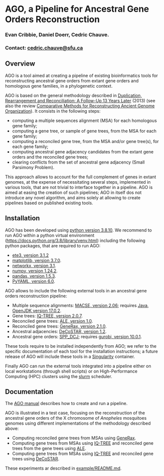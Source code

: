 # AGO, a Pipeline for Ancestral Gene Orders Reconstruction

### Evan Cribbie, Daniel Doerr, Cedric Chauve.
### Contact: cedric.chauve@sfu.ca

## Overview

AGO is a tool aimed at creating a pipeline of existing bioinformatics
tools for reconstructing ancestral gene orders from extant gene orders
and homologous gene families, in a phylogenetic context.

AGO is based on the general methodology described in <a
href="https://doi.org/10.1007/978-1-4471-5298-9_4">Duplication,
Rearrangement and Reconciliation: A Follow-Up 13 Years Later</a>
(2013) (see also the review <a
href="https://doi.org/10.1007/978-1-4939-7463-4_13">Comparative
Methods for Reconstructing Ancient Genome Organization</a>).  It
consists in the following steps:
- computing a multiple sequences
alignment (MSA) for each homologous gene family;  
- computing a gene
tree, or sample of gene trees, from the MSA for each gene family;  
- computing a reconciled gene tree, from the MSA and/or gene tree(s),
for each gene family;  
- computing ancestral gene adjacency candidates
from the extant gene orders and the reconciled gene trees;  
- clearing
conflicts from the set of ancestral gene adjacency (Small Parsimony
Problem).  

This approach allows to account for the full complement of genes in
extant genomes, at the expense of necessitating several steps,
implemented in various tools, that are not trivial to interface
together in a pipeline. AGO is aimed at easing the creation of such
pipelines; AGO in itself dos not introduce any novel algorithm, and
aims solely at allowing to create pipelines based on published
existing tools.

## Installation

AGO has been developed using <a
href="https://www.python.org/downloads/release/python-3810/">python
version 3.8.10</a>. We recommend to run AGO within a python virtual
environment (https://docs.python.org/3.8/library/venv.html) including
the following python packages, that are required to run AGO:
- <a href="https://pypi.org/project/ete3/3.1.2/">ete3, version 3.1.2</a>
- <a href="https://matplotlib.org/3.7.1/">matplotlib, version 3.7.0</a>.
- <a href="https://pypi.org/project/networkx/3.1/">networkx, version 3.1</a>.
- <a href="https://numpy.org/">numpy, version 1.24.2</a>.
- <a href="https://pandas.pydata.org/pandas-docs/version/1.5.3/">pandas, version 1.5.3</a>.
- <a href="https://pypi.org/project/PyYAML/6.0/">PyYAML, version 6.0</a>.

AGO allows to include the following external tools in an ancestral
gene orders reconstruction pipeline:
- Multiple sequence alignments: <a href="https://bioweb.supagro.inra.fr/macse/">MACSE, version 2.06</a>; requires <a href="https://openjdk.org/">Java, OpenJDK version 17.0.2</a>.
- Gene trees: <a href="http://www.iqtree.org/">IQ-TREE, version 2.0.7</a>.
- Reconciled gene trees: <a href="https://github.com/ssolo/ALE">ALE, version 1.0</a>.
- Reconciled gene trees: <a href="https://github.com/BenoitMorel/GeneRax">GeneRax, version 2.1.0</a>.
- Ancestral adjacencies: <a href="https://github.com/WandrilleD/DeCoSTAR">DeCoSTAR, version 1.2</a>.
- Ancestral gene orders: <a href="https://github.com/danydoerr/spp_dcj">SPP_DCJ</a>; requires <a href="https://www.gurobi.com/">gurobi, version 10.0.1</a>.  

These tools require to be installed independently from AGO; we refer
to the specific documentation of each tool for the installation
instructions; a future release of AGO will include these tools in a
<a href="https://sylabs.io/singularity/">Singularity</a> container.

Finally AGO can run the external tools integrated into a pipeline
either on local workstations (through shell scripts) or on
High-Performance Computing (HPC) clusters using the <a
href="https://slurm.schedmd.com/documentation.html">slurm</a>
scheduler.

## Documentation

The [AGO manual](doc/manual.md) describes how to create and run a pipeline.

AGO is illustrated in a test case, focusing on the reconstruction of
the ancestral gene orders of the X chromosome of *Anopheles*
mosquitoes genomes using different implementations of the methodology
described above:
- Computing reconciled gene trees from MSAs using <a href="https://github.com/BenoitMorel/GeneRax">GeneRax</a>.
- Computing gene trees from MSAs using <a href="http://www.iqtree.org/">IQ-TREE</a> and reconciled gene trees from the gene trees using <a href="https://github.com/ssolo/ALE">ALE</a>.
- Computing gene trees from MSAs using <a href="http://www.iqtree.org/">IQ-TREE</a> and reconciled gene trees using <a href="https://github.com/WandrilleD/DeCoSTAR">DeCoSTAR</a>.

These experiments ar described in [example/README.md](./example/README.md).


